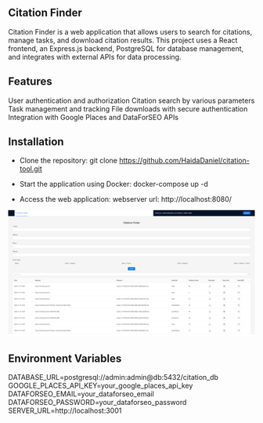 ## Citation Finder

Citation Finder is a web application that allows users to search for citations, manage tasks, and download citation results. This project uses a React frontend, an Express.js backend, PostgreSQL for database management, and integrates with external APIs for data processing.

## Features

User authentication and authorization
Citation search by various parameters
Task management and tracking
File downloads with secure authentication
Integration with Google Places and DataForSEO APIs

## Installation

* Clone the repository:
git clone https://github.com/HaidaDaniel/citation-tool.git

* Start the application using Docker:
docker-compose up -d

* Access the web application:
webserver url: http://localhost:8080/

![Alt Text](png/ui.png)

## Environment Variables

DATABASE_URL=postgresql://admin:admin@db:5432/citation_db
GOOGLE_PLACES_API_KEY=your_google_places_api_key
DATAFORSEO_EMAIL=your_dataforseo_email
DATAFORSEO_PASSWORD=your_dataforseo_password
SERVER_URL=http://localhost:3001